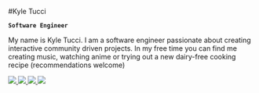 #Kyle Tucci

**`Software Engineer`**

My name is Kyle Tucci. I am a software engineer passionate about creating interactive community driven projects. In my free time you can find me creating music, watching anime or trying out a new dairy-free cooking recipe (recommendations welcome)

<p align="left">
  <a href="https://kyletucci.netlify.com">
    <img src="https://custom-icon-badges.demolab.com/badge/WEBSITE-green?logo=firefox"/>
  </a>
  <a href="https://linkedin.com/in/kyletucci">
    <img src="https://custom-icon-badges.demolab.com/badge/LINKEDIN-blue?logo=linkedin"/>
  </a>
  <a href="https://twitter.com/kyletuccidev">
    <img src="https://custom-icon-badges.demolab.com/badge/TWITTER-blue?logo=x"/>
  </a>
  <a href="https://www.codewars.com/users/kyletucci">
    <img src="https://custom-icon-badges.demolab.com/badge/CODEWARS-salmon?logo=codewars"/>
  </a>
</p>
